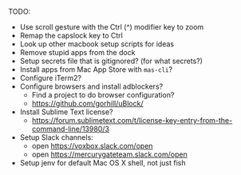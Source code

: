TODO:
- Use scroll gesture with the Ctrl (^) modifier key to zoom
- Remap the capslock key to Ctrl
- Look up other macbook setup scripts for ideas
- Remove stupid apps from the dock
- Setup secrets file that is gitignored? (for what secrets?)
- Install apps from Mac App Store with `mas-cli`?
- Configure iTerm2?
- Configure browsers and install adblockers?
	- Find a project to do browser configuration?
	- https://github.com/gorhill/uBlock/
- Install Sublime Text license?
	- https://forum.sublimetext.com/t/license-key-entry-from-the-command-line/13980/3
- Setup Slack channels:
	- open https://voxbox.slack.com/open
	- open https://mercurygateteam.slack.com/open
- Setup jenv for default Mac OS X shell, not just fish
